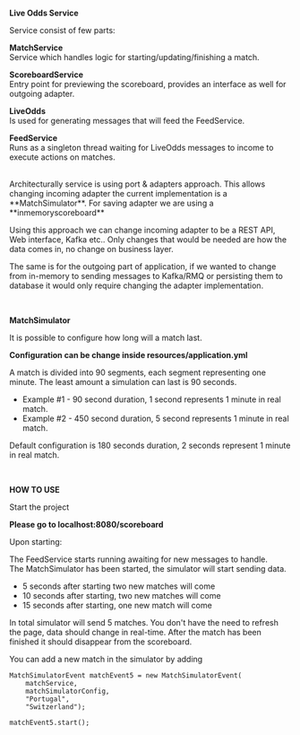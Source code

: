 **Live Odds Service**

Service consist of few parts:

**MatchService** <br/>
Service which handles logic for starting/updating/finishing a match.

**ScoreboardService** <br/>
Entry point for previewing the scoreboard, provides an interface as well for outgoing adapter.

**LiveOdds** <br/>
Is used for generating messages that will feed the FeedService.

**FeedService** <br/>
Runs as a singleton thread waiting for LiveOdds messages to income to execute actions on matches.

<br/>
Architecturally service is using port & adapters approach.
This allows changing incoming adapter the current implementation is a **MatchSimulator**.
For saving adapter we are using a **inmemoryscoreboard**

Using this approach we can change incoming adapter to be a REST API, Web interface, Kafka etc..
Only changes that would be needed are how the data comes in, no change on business layer.

The same is for the outgoing part of application, if we wanted to change from in-memory to sending messages
to Kafka/RMQ or persisting them to database it would only require changing the adapter implementation.

<br/>

**MatchSimulator**

It is possible to configure how long will a match last.

**Configuration can be change inside resources/application.yml**

A match is divided into 90 segments, each segment representing one minute. 
The least amount a simulation can last is 90 seconds.
- Example #1 - 90 second duration, 1 second represents 1 minute in real match.
- Example #2 - 450 second duration, 5 second represents 1 minute in real match.

Default configuration is 180 seconds duration, 2 seconds represent 1 minute in real match.

<br/>

**HOW TO USE**

Start the project

**Please go to localhost:8080/scoreboard**

Upon starting:

The FeedService starts running awaiting for new 
messages to handle. <br/>
The MatchSimulator has been started, the simulator will start sending data.
- 5 seconds after starting two new matches will come
- 10 seconds after starting, two new matches will come
- 15 seconds after starting, one new match will come

In total simulator will send 5 matches.
You don't have the need to refresh the page, data should change in real-time.
After the match has been finished it should disappear from the scoreboard.


You can add a new match in the simulator by adding
```
MatchSimulatorEvent matchEvent5 = new MatchSimulatorEvent(
    matchService,
    matchSimulatorConfig,
    "Portugal",
    "Switzerland");
    
matchEvent5.start();
```
